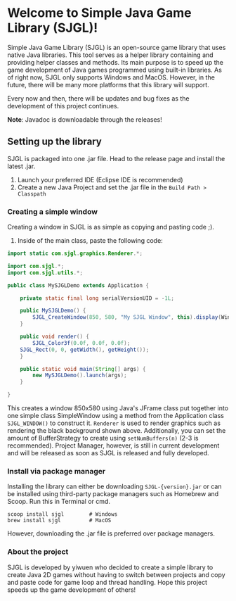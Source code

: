 # Welcome to Simple Java Game Library (SJGL)!
Simple Java Game Library (SJGL) is an open-source game library that uses native Java libraries. This tool serves as a helper library containing and providing helper classes and methods. Its main purpose is to speed up the game development of Java games programmed using built-in libraries. As of right now, SJGL only supports Windows and MacOS. However, in the future, there will be many more platforms that this library will support.

Every now and then, there will be updates and bug fixes as the development of this project continues.

**Note**: Javadoc is downloadable through the releases!

## Setting up the library
SJGL is packaged into one .jar file. Head to the release page and install the latest .jar.
1. Launch your preferred IDE (Eclipse IDE is recommended)
2. Create a new Java Project and set the .jar file in the ```Build Path > Classpath```

### Creating a simple window
Creating a window in SJGL is as simple as copying and pasting code ;).
1. Inside of the main class, paste the following code: 
```java
import static com.sjgl.graphics.Renderer.*;

import com.sjgl.*;
import com.sjgl.utils.*;

public class MySJGLDemo extends Application {

    private static final long serialVersionUID = -1L;

    public MySJGLDemo() {
        SJGL_CreateWindow(850, 580, "My SJGL Window", this).display(WindowUtils.TERMINATE_WINDOW, true, true);
    }

    public void render() {
        SJGL_Color3f(0.0f, 0.0f, 0.0f);
	SJGL_Rect(0, 0, getWidth(), getHeight());
    }

    public static void main(String[] args) {
        new MySJGLDemo().launch(args);
    }

}
```
This creates a window 850x580 using Java's JFrame class put together into one simple class SimpleWindow using a method from the Application class ```SJGL_WINDOW()``` to construct it. ```Renderer``` is used to render graphics such as rendering the black background shown above. Additionally, you can set the amount of BufferStrategy to create using ```setNumBuffers(n)``` (2-3 is recommended).
 Project Manager, however, is still in current development and will be released as soon as SJGL is released and fully developed.

### Install via package manager
Installing the library can either be downloading ```SJGL-{version}.jar``` or can be installed using third-party package managers such as Homebrew and Scoop. Run this in Terminal or cmd.

```
scoop install sjgl        # Windows
brew install sjgl         # MacOS
```

However, downloading the .jar file is preferred over package managers.

### About the project
SJGL is developed by yiwuen who decided to create a simple library to create Java 2D games without having to switch between projects and copy and paste code for game loop and thread handling. Hope this project speeds up the game development of others!
